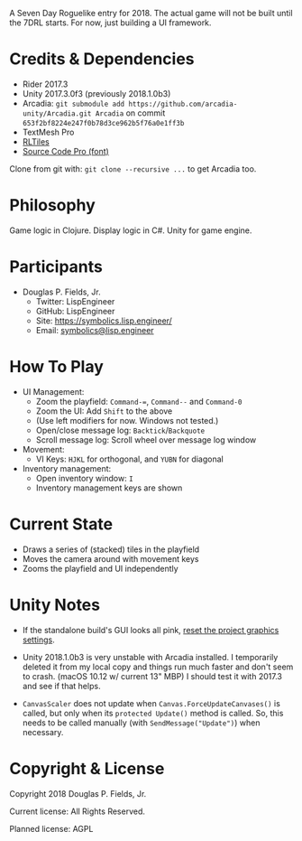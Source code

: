 A Seven Day Roguelike entry for 2018. The actual game will not be built
until the 7DRL starts. For now, just building a UI framework.

# Credits & Dependencies

* Rider 2017.3
* Unity 2017.3.0f3 (previously 2018.1.0b3)
* Arcadia: `git submodule add https://github.com/arcadia-unity/Arcadia.git Arcadia`
  on commit `653f2bf8224e247f0b78d3ce962b5f76a0e1ff3b`
* TextMesh Pro
* [RLTiles](https://github.com/statico/rltiles)
* [Source Code Pro (font)](https://github.com/adobe-fonts/source-code-pro)

Clone from git with: `git clone --recursive ...` to get Arcadia too.

# Philosophy

Game logic in Clojure.
Display logic in C#.
Unity for game engine.

# Participants

* Douglas P. Fields, Jr.
  * Twitter: LispEngineer
  * GitHub: LispEngineer
  * Site: https://symbolics.lisp.engineer/
  * Email: symbolics@lisp.engineer


# How To Play

* UI Management:
  * Zoom the playfield: `Command-=`, `Command--` and `Command-0`
  * Zoom the UI: Add `Shift` to the above
  * (Use left modifiers for now. Windows not tested.)
  * Open/close message log: `Backtick`/`Backquote`
  * Scroll message log: Scroll wheel over message log window
* Movement:
  * VI Keys: `HJKL` for orthogonal, and `YUBN` for diagonal
* Inventory management:
  * Open inventory window: `I`
  * Inventory management keys are shown


# Current State

* Draws a series of (stacked) tiles in the playfield
* Moves the camera around with movement keys
* Zooms the playfield and UI independently


# Unity Notes

* If the standalone build's GUI looks all pink,
  [reset the project graphics settings](https://forum.unity.com/threads/everything-canvas-turns-pink-when-playing-windows-build.411603/).

* Unity 2018.1.0b3 is very unstable with Arcadia installed. I temporarily
  deleted it from my local copy and things run much faster and don't seem
  to crash. (macOS 10.12 w/ current 13" MBP) I should test it with 2017.3
  and see if that helps.
  
* `CanvasScaler` does not update when `Canvas.ForceUpdateCanvases()`
  is called, but only when its `protected Update()` method is called.
  So, this needs to be called manually (with `SendMessage("Update")`)
  when necessary.


# Copyright & License

Copyright 2018 Douglas P. Fields, Jr.

Current license: All Rights Reserved.

Planned license: AGPL
